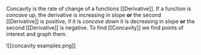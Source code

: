 Concavity is the rate of change of a functions [[Derivative]]. If a function is *concave up*, the derivative is increasing in slope **or** the second [[Derivative]] is positive, if it is *concave down* it is decreasing in slope **or** the second [[Derivative]] is negative. To find [[Concavity]] we find points of interest and graph them.

![[concavity examples.png]]
